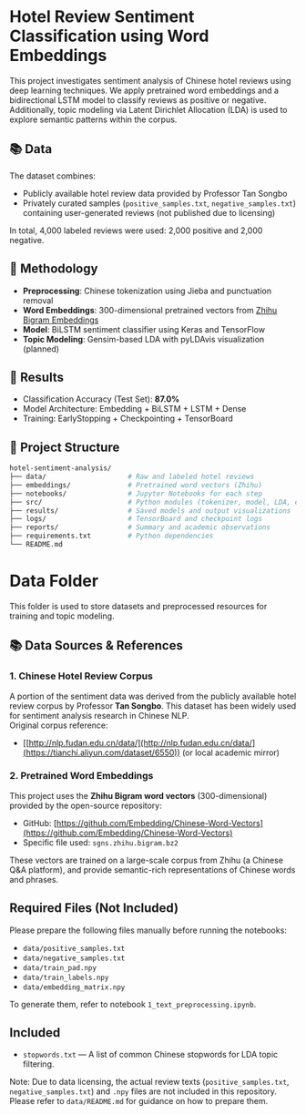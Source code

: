 # Hotel Review Sentiment Classification using Word Embeddings

This project investigates sentiment analysis of Chinese hotel reviews using deep learning techniques. We apply pretrained word embeddings and a bidirectional LSTM model to classify reviews as positive or negative. Additionally, topic modeling via Latent Dirichlet Allocation (LDA) is used to explore semantic patterns within the corpus.

## 📚 Data

The dataset combines:
- Publicly available hotel review data provided by Professor Tan Songbo
- Privately curated samples (`positive_samples.txt`, `negative_samples.txt`) containing user-generated reviews (not published due to licensing)

In total, 4,000 labeled reviews were used: 2,000 positive and 2,000 negative.

## 🧠 Methodology

- **Preprocessing**: Chinese tokenization using Jieba and punctuation removal
- **Word Embeddings**: 300-dimensional pretrained vectors from [Zhihu Bigram Embeddings](https://github.com/Embedding/Chinese-Word-Vectors)
- **Model**: BiLSTM sentiment classifier using Keras and TensorFlow
- **Topic Modeling**: Gensim-based LDA with pyLDAvis visualization (planned)

## 🧪 Results

- Classification Accuracy (Test Set): **87.0%**
- Model Architecture: Embedding + BiLSTM + LSTM + Dense
- Training: EarlyStopping + Checkpointing + TensorBoard

## 📁 Project Structure

```bash
hotel-sentiment-analysis/
├── data/                    # Raw and labeled hotel reviews
├── embeddings/              # Pretrained word vectors (Zhihu)
├── notebooks/               # Jupyter Notebooks for each step
├── src/                     # Python modules (tokenizer, model, LDA, etc.)
├── results/                 # Saved models and output visualizations
├── logs/                    # TensorBoard and checkpoint logs
├── reports/                 # Summary and academic observations
├── requirements.txt         # Python dependencies
└── README.md

```

# Data Folder

This folder is used to store datasets and preprocessed resources for training and topic modeling.

## 📚 Data Sources & References

### 1. Chinese Hotel Review Corpus
A portion of the sentiment data was derived from the publicly available hotel review corpus by Professor **Tan Songbo**. This dataset has been widely used for sentiment analysis research in Chinese NLP.  
Original corpus reference:
- [[http://nlp.fudan.edu.cn/data/](http://nlp.fudan.edu.cn/data/](https://tianchi.aliyun.com/dataset/6550)) (or local academic mirror)

### 2. Pretrained Word Embeddings
This project uses the **Zhihu Bigram word vectors** (300-dimensional) provided by the open-source repository:

- GitHub: [https://github.com/Embedding/Chinese-Word-Vectors](https://github.com/Embedding/Chinese-Word-Vectors)
- Specific file used: `sgns.zhihu.bigram.bz2`

These vectors are trained on a large-scale corpus from Zhihu (a Chinese Q&A platform), and provide semantic-rich representations of Chinese words and phrases.


## Required Files (Not Included)

Please prepare the following files manually before running the notebooks:

- `data/positive_samples.txt`
- `data/negative_samples.txt`
- `data/train_pad.npy`
- `data/train_labels.npy`
- `data/embedding_matrix.npy`

To generate them, refer to notebook `1_text_preprocessing.ipynb`.

## Included

- `stopwords.txt` — A list of common Chinese stopwords for LDA topic filtering.



Note: Due to data licensing, the actual review texts (`positive_samples.txt`, `negative_samples.txt`) and `.npy` files are not included in this repository. Please refer to `data/README.md` for guidance on how to prepare them.
